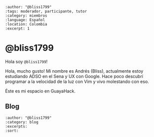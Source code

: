 
```{post} 2023-07-22
:author: "@bliss1799"
:tags: moderador, participante, tutor
:category: miembros
:language: Español
:location: Colombia
:excerpt: 1
```

# @bliss1799

Hola soy `@bliss1799`! 

Hola, mucho gusto! Mi nombre es Andrés (Bliss), actualmente estoy estudiando ADSO en el Sena y UX con Google.
Hace poco descubrí programar a la velocidad de la luz con Vim y vivo molestando con eso. 

Éste es mi espacio en GuayaHack.


## Blog

```{postlist}
:author: "@bliss1799"
:category: blog
:excerpts:
:sort:
```

